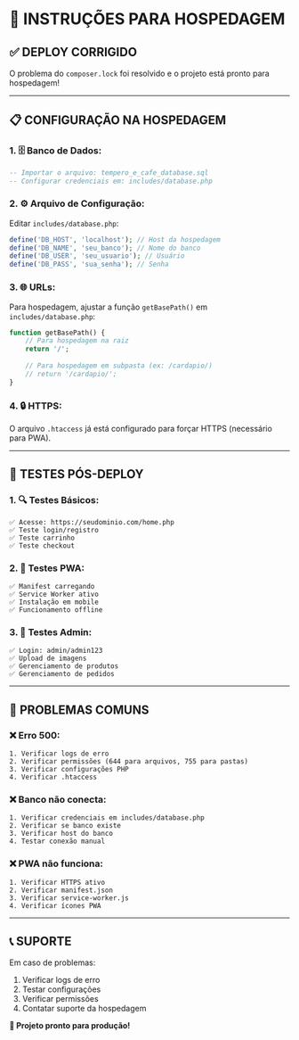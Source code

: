 # 🚀 **INSTRUÇÕES PARA HOSPEDAGEM**

## ✅ **DEPLOY CORRIGIDO**

O problema do `composer.lock` foi resolvido e o projeto está pronto para hospedagem!

---

## 📋 **CONFIGURAÇÃO NA HOSPEDAGEM**

### **1. 🗄️ Banco de Dados:**
```sql
-- Importar o arquivo: tempero_e_cafe_database.sql
-- Configurar credenciais em: includes/database.php
```

### **2. ⚙️ Arquivo de Configuração:**
Editar `includes/database.php`:
```php
define('DB_HOST', 'localhost'); // Host da hospedagem
define('DB_NAME', 'seu_banco'); // Nome do banco
define('DB_USER', 'seu_usuario'); // Usuário
define('DB_PASS', 'sua_senha'); // Senha
```

### **3. 🌐 URLs:**
Para hospedagem, ajustar a função `getBasePath()` em `includes/database.php`:
```php
function getBasePath() {
    // Para hospedagem na raiz
    return '/';
    
    // Para hospedagem em subpasta (ex: /cardapio/)
    // return '/cardapio/';
}
```

### **4. 🔒 HTTPS:**
O arquivo `.htaccess` já está configurado para forçar HTTPS (necessário para PWA).

---

## 🧪 **TESTES PÓS-DEPLOY**

### **1. 🔍 Testes Básicos:**
```
✅ Acesse: https://seudominio.com/home.php
✅ Teste login/registro
✅ Teste carrinho
✅ Teste checkout
```

### **2. 📱 Testes PWA:**
```
✅ Manifest carregando
✅ Service Worker ativo
✅ Instalação em mobile
✅ Funcionamento offline
```

### **3. 🔧 Testes Admin:**
```
✅ Login: admin/admin123
✅ Upload de imagens
✅ Gerenciamento de produtos
✅ Gerenciamento de pedidos
```

---

## 🚨 **PROBLEMAS COMUNS**

### **❌ Erro 500:**
```
1. Verificar logs de erro
2. Verificar permissões (644 para arquivos, 755 para pastas)
3. Verificar configurações PHP
4. Verificar .htaccess
```

### **❌ Banco não conecta:**
```
1. Verificar credenciais em includes/database.php
2. Verificar se banco existe
3. Verificar host do banco
4. Testar conexão manual
```

### **❌ PWA não funciona:**
```
1. Verificar HTTPS ativo
2. Verificar manifest.json
3. Verificar service-worker.js
4. Verificar ícones PWA
```

---

## 📞 **SUPORTE**

Em caso de problemas:
1. Verificar logs de erro
2. Testar configurações
3. Verificar permissões
4. Contatar suporte da hospedagem

**🎉 Projeto pronto para produção!**
